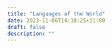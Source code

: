 ```yaml
---
title: "Languages of the World"
date: 2023-11-06T14:18:25+11:00
draft: false
description: ""
---
```

